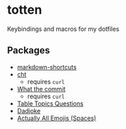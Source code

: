 # totten
Keybindings and macros for my dotfiles

## Packages

 - [markdown-shortcuts](https://hub.espanso.org/markdown-shortcuts)
 - [cht](https://hub.espanso.org/cht)
    - requires `curl`
 - [What the commit](https://hub.espanso.org/wtc)
    - requires `curl`
 - [Table Topics Questions](https://hub.espanso.org/table-topics)
 - [Dadjoke](https://hub.espanso.org/dadjoke)
 - [Actually All Emojis (Spaces)](https://hub.espanso.org/actually-all-emojis-spaces)
